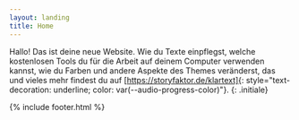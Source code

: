 ```yaml
---
layout: landing
title: Home
---
```

Hallo! Das ist deine neue Website. Wie du Texte einpflegst, welche kostenlosen Tools du für die Arbeit auf deinem Computer verwenden kannst, wie du Farben und andere Aspekte des Themes veränderst, das und vieles mehr findest du auf [https://storyfaktor.de/klartext]{: style="text-decoration: underline; color: var(--audio-progress-color)"}.
{: .initiale}

{% include footer.html %}

[https://storyfaktor.de/klartext]: https://storyfaktor.de/klartext
